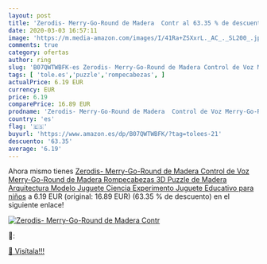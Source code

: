 ```yaml
---
layout: post
title: 'Zerodis- Merry-Go-Round de Madera  Contr al 63.35 % de descuento'
date: 2020-03-03 16:57:11
image: 'https://m.media-amazon.com/images/I/41Ra+ZSXxrL._AC_._SL200_.jpg'
comments: true
category: ofertas
author: ring
slug: 'B07QWTWBFK-es Zerodis- Merry-Go-Round de Madera Control de Voz Merry-Go-...'
tags: [ 'tole.es','puzzle','rompecabezas', ]
actualPrice: 6.19 EUR
currency: EUR
price: 6.19
comparePrice: 16.89 EUR
prodname: 'Zerodis- Merry-Go-Round de Madera  Control de Voz Merry-Go-Round de Madera Rompecabezas 3D Puzzle de Madera Arquitectura Modelo Juguete Ciencia Experimento Juguete Educativo para niños'
country: 'es'
flag: '🇪🇸'
buyurl: 'https://www.amazon.es/dp/B07QWTWBFK/?tag=tolees-21'
descuento: '63.35'
average: '6.19'
---
```


Ahora mismo tienes [Zerodis- Merry-Go-Round de Madera  Control de Voz Merry-Go-Round de Madera Rompecabezas 3D Puzzle de Madera Arquitectura Modelo Juguete Ciencia Experimento Juguete Educativo para niños](https://www.amazon.es/dp/B07QWTWBFK/?tag=tolees-21) a 6.19 EUR (original: 16.89 EUR) (63.35 %  de descuento) en el siguiente enlace!

[![Zerodis- Merry-Go-Round de Madera  Contr](https://m.media-amazon.com/images/I/41Ra+ZSXxrL._AC_._SL200_.jpg)](https://www.amazon.es/dp/B07QWTWBFK/?tag=tolees-21)

🔎:


[🛒 Visítala!!!](https://www.amazon.es/dp/B07QWTWBFK/?tag=tolees-21)
